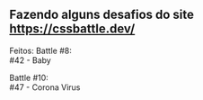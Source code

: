 ## Fazendo alguns desafios do site https://cssbattle.dev/

Feitos:
Battle #8:</br>
  #42 - Baby</br>

Battle #10:</br>
  #47 - Corona Virus</br>

